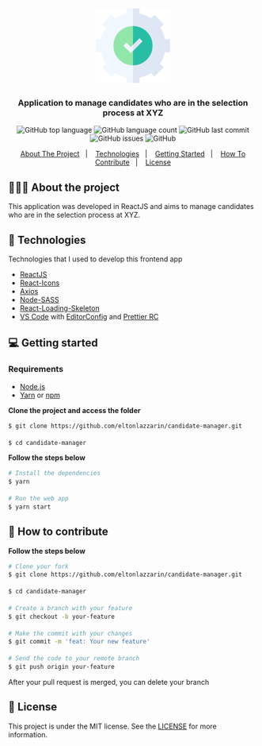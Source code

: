 <h1 align="center">
	<img alt="Discord logo" src="https://github.com/eltonlazzarin/candidate-manager/blob/main/public/gear.svg" height="150px" width="150px" />
</h1>

<h3 align="center">
  Application to manage candidates who are in the selection process at XYZ
</h3>

<p align="center"></p>

<p align="center">
  <img alt="GitHub top language" src="https://img.shields.io/github/languages/top/eltonlazzarin/candidate-manager">

  <img alt="GitHub language count" src="https://img.shields.io/github/languages/count/eltonlazzarin/candidate-manager">

  <img alt="GitHub last commit" src="https://img.shields.io/github/last-commit/eltonlazzarin/candidate-manager">

  <img alt="GitHub issues" src="https://img.shields.io/github/issues/eltonlazzarin/candidate-manager">

  <img alt="GitHub" src="https://img.shields.io/github/license/eltonlazzarin/candidate-manager">
</p>

<p align="center">
  <a href="#-about-the-project">About The Project</a>&nbsp;&nbsp;&nbsp;|&nbsp;&nbsp;&nbsp;
  <a href="#-technologies">Technologies</a>&nbsp;&nbsp;&nbsp;|&nbsp;&nbsp;&nbsp;
  <a href="#-getting-started">Getting Started</a>&nbsp;&nbsp;&nbsp;|&nbsp;&nbsp;&nbsp;
  <a href="#-how-to-contribute">How To Contribute</a>&nbsp;&nbsp;&nbsp;|&nbsp;&nbsp;&nbsp;
  <a href="#-license">License</a>
</p>

## 👨🏻‍💻 About the project

<p>This application was developed in ReactJS and aims to manage candidates who are in the selection process at XYZ.</p>

## 🚀 Technologies

Technologies that I used to develop this frontend app

- [ReactJS](https://nodejs.org/en)
- [React-Icons](https://github.com/wwayne/react-tooltip)
- [Axios](https://github.com/axios/axios)
- [Node-SASS](https://github.com/sass/node-sass)
- [React-Loading-Skeleton](https://github.com/dvtng/react-loading-skeleton)
- [VS Code](https://code.visualstudio.com) with [EditorConfig](https://marketplace.visualstudio.com/items?itemName=EditorConfig.EditorConfig) and [Prettier RC](https://github.com/prettier/prettier)

## 💻 Getting started

### Requirements

- [Node.js](https://nodejs.org/en/)
- [Yarn](https://classic.yarnpkg.com/) or [npm](https://www.npmjs.com/)

**Clone the project and access the folder**

```bash
$ git clone https://github.com/eltonlazzarin/candidate-manager.git

$ cd candidate-manager
```

**Follow the steps below**

```bash
# Install the dependencies
$ yarn

# Run the web app
$ yarn start
```

## 🤔 How to contribute

**Follow the steps below**

```bash
# Clone your fork
$ git clone https://github.com/eltonlazzarin/candidate-manager.git

$ cd candidate-manager

# Create a branch with your feature
$ git checkout -b your-feature

# Make the commit with your changes
$ git commit -m 'feat: Your new feature'

# Send the code to your remote branch
$ git push origin your-feature
```

After your pull request is merged, you can delete your branch

## 📝 License

This project is under the MIT license. See the [LICENSE](https://github.com/eltonlazzarin/candidate-manager/blob/master/LICENSE) for more information.
